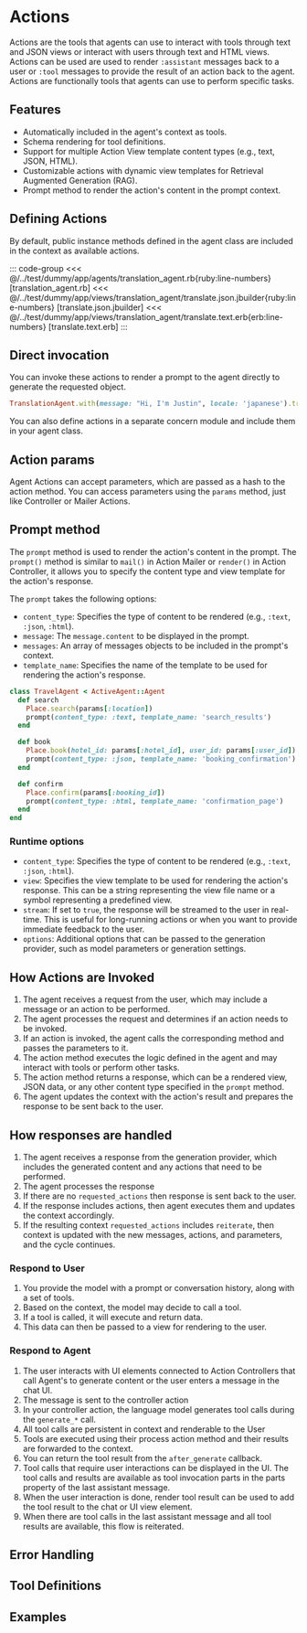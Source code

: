 # Actions
Actions are the tools that agents can use to interact with tools through text and JSON views or interact with users through text and HTML views. Actions can be used are used to render `:assistant` messages back to a user or `:tool` messages to provide the result of an action back to the agent.
Actions are functionally tools that agents can use to perform specific tasks.

## Features
- Automatically included in the agent's context as tools.
- Schema rendering for tool definitions.
- Support for multiple Action View template content types (e.g., text, JSON, HTML).
- Customizable actions with dynamic view templates for Retrieval Augmented Generation (RAG).
- Prompt method to render the action's content in the prompt context.

## Defining Actions
By default, public instance methods defined in the agent class are included in the context as available actions. 

::: code-group
<<< @/../test/dummy/app/agents/translation_agent.rb{ruby:line-numbers} [translation_agent.rb]
<<< @/../test/dummy/app/views/translation_agent/translate.json.jbuilder{ruby:line-numbers} [translate.json.jbuilder]
<<< @/../test/dummy/app/views/translation_agent/translate.text.erb{erb:line-numbers} [translate.text.erb]
:::

## Direct invocation
You can invoke these actions to render a prompt to the agent directly to generate the requested object.

```ruby
TranslationAgent.with(message: "Hi, I'm Justin", locale: 'japanese').translate.generate_now
```

You can also define actions in a separate concern module and include them in your agent class.

## Action params
Agent Actions can accept parameters, which are passed as a hash to the action method. You can access parameters using the `params` method, just like Controller or Mailer Actions.

## Prompt method
The `prompt` method is used to render the action's content in the prompt. The `prompt()` method is similar to `mail()` in Action Mailer or `render()` in Action Controller, it allows you to specify the content type and view template for the action's response.

The `prompt` takes the following options:
- `content_type`: Specifies the type of content to be rendered (e.g., `:text`, `:json`, `:html`).
- `message`: The `message.content` to be displayed in the prompt.
- `messages`: An array of messages objects to be included in the prompt's context.
- `template_name`: Specifies the name of the template to be used for rendering the action's response.

```ruby [app/agents/travel_agent.rb]
class TravelAgent < ActiveAgent::Agent
  def search
    Place.search(params[:location])
    prompt(content_type: :text, template_name: 'search_results')
  end

  def book
    Place.book(hotel_id: params[:hotel_id], user_id: params[:user_id])
    prompt(content_type: :json, template_name: 'booking_confirmation')
  end

  def confirm
    Place.confirm(params[:booking_id])
    prompt(content_type: :html, template_name: 'confirmation_page')
  end
end
```

### Runtime options
- `content_type`: Specifies the type of content to be rendered (e.g., `:text`, `:json`, `:html`).
- `view`: Specifies the view template to be used for rendering the action's response. This can be a string representing the view file name or a symbol representing a predefined view.
- `stream`: If set to `true`, the response will be streamed to the user in real-time. This is useful for long-running actions or when you want to provide immediate feedback to the user.
- `options`: Additional options that can be passed to the generation provider, such as model parameters or generation settings.
  
## How Actions are Invoked
1. The agent receives a request from the user, which may include a message or an action to be performed.
2. The agent processes the request and determines if an action needs to be invoked.
3. If an action is invoked, the agent calls the corresponding method and passes the parameters to it.
4. The action method executes the logic defined in the agent and may interact with tools or perform other tasks.
5. The action method returns a response, which can be a rendered view, JSON data, or any other content type specified in the `prompt` method.
6. The agent updates the context with the action's result and prepares the response to be sent back to the user.

## How responses are handled
1. The agent receives a response from the generation provider, which includes the generated content and any actions that need to be performed.
2. The agent processes the response 
3. If there are no `requested_actions` then response is sent back to the user.
4. If the response includes actions, then agent executes them and updates the context accordingly.
5. If the resulting context `requested_actions` includes `reiterate`, then context is updated with the new messages, actions, and parameters, and the cycle continues.

### Respond to User
1. You provide the model with a prompt or conversation history, along with a set of tools.
2. Based on the context, the model may decide to call a tool.
3. If a tool is called, it will execute and return data.
4. This data can then be passed to a view for rendering to the user.


### Respond to Agent
1. The user interacts with UI elements connected to Action Controllers that call Agent's to generate content or the user enters a message in the chat UI.
2. The message is sent to the controller action
3. In your controller action, the language model generates tool calls during the `generate_*` call.
4. All tool calls are persistent in context and renderable to the User
5. Tools are executed using their process action method and their results are forwarded to the context.
6. You can return the tool result from the `after_generate` callback.
7. Tool calls that require user interactions can be displayed in the UI. The tool calls and results are available as tool invocation parts in the parts property of the last assistant message.
8. When the user interaction is done, render tool result can be used to add the tool result to the chat or UI view element.
9. When there are tool calls in the last assistant message and all tool results are available, this flow is reiterated.
## Error Handling

## Tool Definitions

## Examples